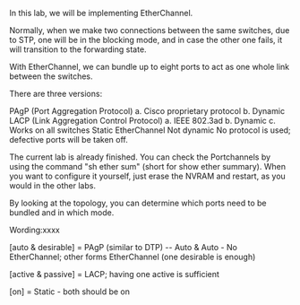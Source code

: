 In this lab, we will be implementing EtherChannel.

Normally, when we make two connections between the same switches, due to STP, one will be in the blocking mode, and in case the other one fails, it will transition to the forwarding state.

With EtherChannel, we can bundle up to eight ports to act as one whole link between the switches.

There are three versions:

PAgP (Port Aggregation Protocol)
a. Cisco proprietary protocol
b. Dynamic
LACP (Link Aggregation Control Protocol)
a. IEEE 802.3ad
b. Dynamic
c. Works on all switches
Static EtherChannel
Not dynamic
No protocol is used; defective ports will be taken off.

The current lab is already finished. You can check the Portchannels by using the command "sh ether sum" (short for show ether summary). When you want to configure it yourself, just erase the NVRAM and restart, as you would in the other labs.

By looking at the topology, you can determine which ports need to be bundled and in which mode.

Wording:xxxx

[auto & desirable] = PAgP (similar to DTP) -- Auto & Auto - No EtherChannel; other forms EtherChannel (one desirable is enough)

[active & passive] = LACP; having one active is sufficient

[on] = Static - both should be on